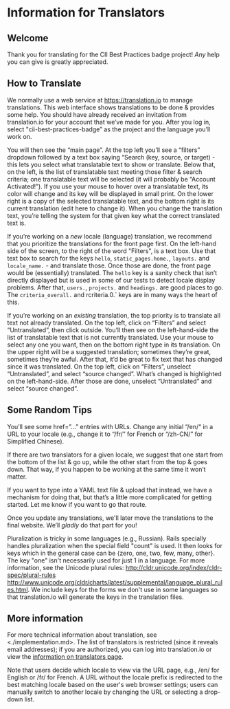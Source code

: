 # Information for Translators

## Welcome

Thank you for translating for the CII Best Practices badge project! *Any* help you can give is greatly appreciated.

## How to Translate

We normally use a web service at <https://translation.io> to manage translations. This web interface shows translations to be done & provides some help. You should have already received an invitation from translation.io for your account that we’ve made for you. After you log in, select "cii-best-practices-badge” as the project and the language you’ll work on.

You will then see the “main page”. At the top left you’ll see a “filters” dropdown followed by a text box saying “Search (key, source, or target) - this lets you select what translatable text to show or translate. Below that, on the left, is the list of translatable text meeting those filter & search criteria; one translatable text will be selected (it will probably be “Account Activated!”). If you use your mouse to hover over a translatable text, its color will change and its key will be displayed in small print. On the lower right is a copy of the selected translatable text, and the bottom right is its current translation (edit here to change it). When you change the translation text, you’re telling the system for that given key what the correct translated text is.

If you’re working on a *new* locale (language) translation, we recommend that you prioritize the translations for the front page first.  On the left-hand side of the screen, to the right of the word "Filters", is a text box.  Use that text box to search for the keys `hello`, `static_pages.home.`, `layouts.` and `locale_name.` - and translate those.  Once those are done, the front page would be (essentially) translated. The `hello` key is a sanity check that isn’t directly displayed but is used in some of our tests to detect locale display problems. After that, `users.`, `projects.` and `headings.` are good places to go.  The `criteria_overall.` and rcriteria.0.` keys are in many ways the heart of this.

If you’re working on an *existing* translation, the top priority is to translate all text not already translated. On the top left, click on “Filters” and select “Untranslated”, then click outside. You’ll then see on the left-hand-side the list of translatable text that is not currently translated. Use your mouse to select any one you want, then on the bottom right type in its translation. On the upper right will be a suggested translation; sometimes they’re great, sometimes they’re awful. After that, it’d be great to fix text that has changed since it was translated. On the top left, click on “Filters”, unselect “Untranslated”, and select “source changed”. What’s changed is highlighted on the left-hand-side. After those are done, unselect “Untranslated” and select “source changed”.

## Some Random Tips

You’ll see some href=”...” entries with URLs. Change any initial “/en/“ in a URL to your locale (e.g., change it to “/fr/” for French or “/zh-CN/” for Simplified Chinese).

If there are two translators for a given locale, we suggest that one start from the bottom of the list & go up, while the other start from the top & goes down. That way, if you happen to be working at the same time it won’t matter.

If you want to type into a YAML text file & upload that instead, we have a mechanism for doing that, but that’s a little more complicated for getting started. Let me know if you want to go that route.

Once you update any translations, we'll later move the translations to the final website. We’ll *gladly* do that part for you!

Pluralization is tricky in some languages (e.g., Russian). Rails specially handles pluralization when the special field "count" is used.  It then looks for keys which in the general case can be {zero, one, two, few, many, other}. The key "one" isn't necessarily used for just 1 in a language. For more information, see the Unicode plural rules: <http://cldr.unicode.org/index/cldr-spec/plural-rules> <http://www.unicode.org/cldr/charts/latest/supplemental/language_plural_rules.html>. We include keys for the forms we don't use in some languages so that  translation.io will generate the keys in the translation files.

## More information

For more technical information about translation, see <./implementation.md>.
The list of translators is restricted (since it reveals email addresses); if you are authorized, you can log into translation.io or view the [information on translators page](https://docs.google.com/document/d/13XioAIW0g0tIRtBZCSIy7NnrAbC3K6R8JWC22H37vIc/edit).

Note that users decide which locale to view via the URL page, e.g., /en/ for English or /fr/ for French. A URL without the locale prefix is redirected to the best matching locale based on the user's web browser settings; users can manually switch to another locale by changing the URL or selecting a drop-down list.
